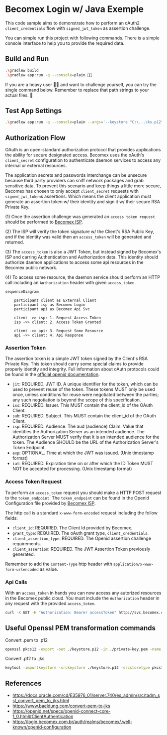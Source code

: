 # Becomex Login w/ Java Exemple

This code sample aims to demonstrate how to perform an oAuth2 `client_credentials` flow with `signed_jwt_token` as assertion challenge.

You can simple run this project with following commands. There is a simple console interface to help you to provide the required data.

## Build and Run

```sh
.\gradlew build
.\gradlew app:run -q --console=plain 👩‍💻
```

If you are a heavy user 👩‍🎤 and want to challenge yourself, you can try the single command below. Remember to replace that path strings to your actual files. 🙂

## Test App Settings

```sh
.\gradlew app:run -q --console=plain --args='--keystore "C:\...\ks.p12" --keystore-secret "C:\...\ks.secret.txt" --key-secret "C:\...\pem.secret.txt" --client <<bcx-isp-client-id>> --api https://...' 
```

## Authorization Flow

OAuth is an open-standard authorization protocol that provides applications the ability for secure designated access. Becomex uses the oAuth's `client_secret` configuration to authenticate daemon services to access any internal or external resources.

The application secrets and passwords interchange can be unsecure because third party providers can sniff network packages and grab sensitive data. To prevent this scenario and keep things a little more secure, Becomex has chosen to only accept `client_secret` requests with `signed_jwt_token`s assertions. Which means the client application must generate an assertion token w/ their identity and sign it w/ their secure RSA Private Key.

(1) Once the assertion challenge was generated an `access token request` should be performed to [Becomex ISP](https://login.becomex.com.br/auth/realms/becomex/.well-known/openid-configuration).

(2) The ISP will verify the token signature w/ the Client's RSA Public Key, and if the identity was valid then an `access_token` will be generated and returned.

(3) The `access_token` is also a JWT Token, but instead signed by Becomex's ISP and carring Authentication and Authorization data. This identity should authorize daemon applications to access some api resources in the Becomex public network.

(4) To access some resource, the daemon service should perform an HTTP call including an `Authorization` header with given `access_token`.

```mermaid
sequenceDiagram

    participant client as External Client
    participant isp as Becomex Login
    participant api as Becomex Api Svc
    
    client ->> isp: 1. Request Access Token
    isp ->> client: 2. Access Token Granted

    client ->> api: 3. Request Some Resource
    api ->> client: 4. Api Response
```

### Assertion Token

The assertion token is a simple JWT token signed by the Client's RSA Private Key. This token should carry some special claims to provide properly identity and integrity. Full information about oAuth protocols could be found in the [official openid documentation](https://openid.net/specs/openid-connect-core-1_0.html#ClientAuthentication).

* `jit`: REQUIRED. JWT ID. A unique identifier for the token, which can be used to prevent reuse of the token. These tokens MUST only be used once, unless conditions for reuse were negotiated between the parties; any such negotiation is beyond the scope of this specification.
* `iss`: REQUIRED. Issuer. This MUST contain the client_id of the OAuth Client.
* `sub`: REQUIRED. Subject. This MUST contain the client_id of the OAuth Client.
* `isp`: REQUIRED. Audience. The aud (audience) Claim. Value that identifies the Authorization Server as an intended audience. The Authorization Server MUST verify that it is an intended audience for the token. The Audience SHOULD be the URL of the Authorization Server's Token Endpoint.
* `exp`: OPTIONAL. Time at which the JWT was issued. (Unix timestamp format)
* `iat`: REQUIRED. Expiration time on or after which the ID Token MUST NOT be accepted for processing. (Unix timestamp format)

### Access Token Request

To perform an `access_token` request you should make a HTTP POST request to the `token_endpoint`. The `token_endpoint` can be found in the Openid Configuration file provided by [Becomex ISP](https://login.becomex.com.br/auth/realms/becomex/.well-known/openid-configuration).

The http call is a standard `x-www-form-encoded` request including the follow fields:

* `client_id`: REQUIRED. The Client Id provided by Becomex.
* `grant_type`: REQUIRED. The oAuth grant type, `client_credentials`.
* `client_assertion_type`: REQUIRED. The Openid assertion challenge requirements.
* `client_assertion`: REQUIRED. The JWT Assertion Token previously generated.

Remember to add the `Content-Type` http header with `application/x-www-form-urlencoded` as value.

### Api Calls

With an `access_token` in hands you can now access any autorized resources in the Becomex public cloud. You must include the `Authorization` header in any request with the provided `access_token`.

```bash
curl -X GET -H "Authorization: Bearer accessToken" http://svc.becomex.com.br/api/v1/resource
```

## Useful Openssl PEM transformation commands

Convert .pem to .p12

```bash
openssl pkcs12 -export -out ./keystore.p12 -in ./private-key.pem -name "key-alias/key-id" -nocerts
```

Convert .p12 to .jks

```bash
keytool -importkeystore -srckeystore ./keystore.p12 -srcstoretype pkcs12 -destkeystore ./keystore.jks
```

## References

* <https://docs.oracle.com/cd/E35976_01/server.740/es_admin/src/tadm_ssl_convert_pem_to_jks.html>
* <https://www.baeldung.com/convert-pem-to-jks>
* <https://openid.net/specs/openid-connect-core-1_0.html#ClientAuthentication>
* <https://login.becomex.com.br/auth/realms/becomex/.well-known/openid-configuration>
